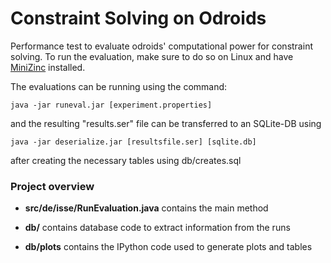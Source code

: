 # Constraint Solving on Odroids

Performance test to evaluate odroids' computational power for constraint solving.
To run the evaluation, make sure to do so on Linux and have [MiniZinc] installed.

The evaluations can be running using the command:
```
java -jar runeval.jar [experiment.properties]
```
and the resulting "results.ser" file can be transferred to an SQLite-DB using
```
java -jar deserialize.jar [resultsfile.ser] [sqlite.db]
```
after creating the necessary tables using db/creates.sql

### Project overview

* **src/de/isse/RunEvaluation.java** contains the main method
* **db/** contains database code to extract information from the runs
* **db/plots** contains the IPython code used to generate plots and tables



   [MiniZinc]: <http://www.minizinc.org/>
